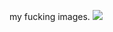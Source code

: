 my fucking images.
![](https://media.discordapp.net/attachments/953017747200147487/1234713506264383589/IMG_1440.jpg?ex=6631bc0f&is=66306a8f&hm=d704ce76b4d5d3a31061670200808f1656b2c557495ca0cb4201c10f5b34f81f&)
